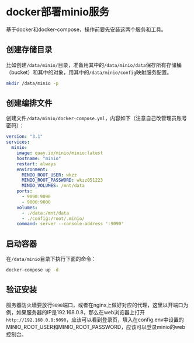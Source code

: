 # docker部署minio服务

基于docker和docker-compose，操作前要先安装这两个服务和工具。

## 创建存储目录

比如创建`/data/minio/`目录，准备用其中的`/data/minio/data`保存所有存储桶（bucket）和其中的对象，用其中的`/data/minio/config`映射服务配置。

```sh
mkdir /data/minio -p
```

## 创建编排文件

创建文件`/data/minio/docker-compose.yml`，内容如下（注意自己改管理员账号密码）：

```yml
version: "3.1"
services:
  minio:
    image: quay.io/minio/minio:latest
    hostname: "minio"
    restart: always
    environment:
      MINIO_ROOT_USER: wkzz
      MINIO_ROOT_PASSWORD: wkzz051223
      MINIO_VOLUMES: /mnt/data
    ports:
      - 9090:9090
      - 9000:9000
    volumes:
      - ./data:/mnt/data
      - ./config:/root/.minio/
    command: server --console-address ':9090'
```

## 启动容器

在`/data/minio`目录下执行下面的命令：

```sh
docker-compose up -d
```

## 验证安装

服务器防火墙要放行`9090`端口，或者在nginx上做好对应的代理，这里以开端口为例，如果服务器的IP是192.168.0.8，那么在web浏览器上打开`http://192.168.0.8:9090`，应该可以看到登录页，填入在config.env中设置的MINIO_ROOT_USER和MINIO_ROOT_PASSWORD，应该可以登录minio的web控制台。
